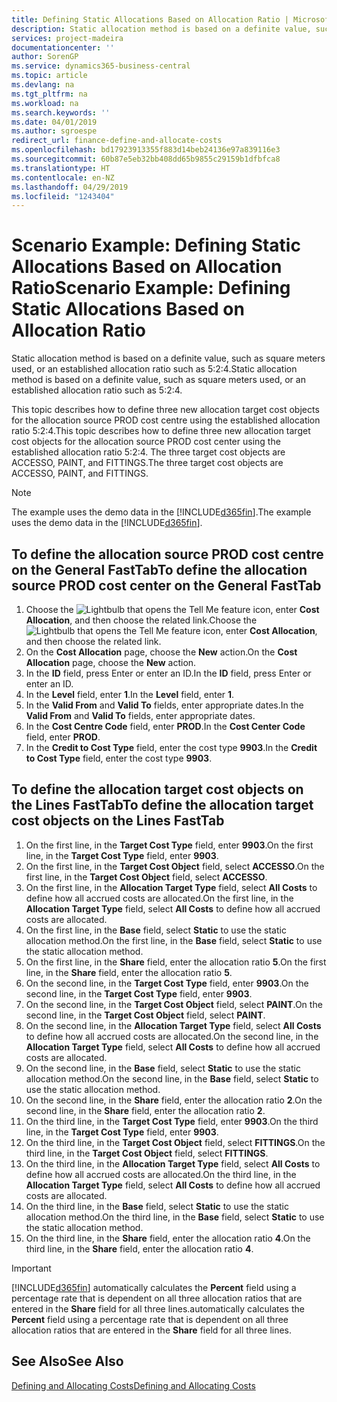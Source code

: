 ```yaml
---
title: Defining Static Allocations Based on Allocation Ratio | Microsoft Docs
description: Static allocation method is based on a definite value, such as square meters used, or an established allocation ratio such as 5:2:4.
services: project-madeira
documentationcenter: ''
author: SorenGP
ms.service: dynamics365-business-central
ms.topic: article
ms.devlang: na
ms.tgt_pltfrm: na
ms.workload: na
ms.search.keywords: ''
ms.date: 04/01/2019
ms.author: sgroespe
redirect_url: finance-define-and-allocate-costs
ms.openlocfilehash: bd17923913355f883d14beb24136e97a839116e3
ms.sourcegitcommit: 60b87e5eb32bb408dd65b9855c29159b1dfbfca8
ms.translationtype: HT
ms.contentlocale: en-NZ
ms.lasthandoff: 04/29/2019
ms.locfileid: "1243404"
---
```

# <a name="scenario-example-defining-static-allocations-based-on-allocation-ratio"></a><span data-ttu-id="75ad0-103">Scenario Example: Defining Static Allocations Based on Allocation Ratio</span><span class="sxs-lookup"><span data-stu-id="75ad0-103">Scenario Example: Defining Static Allocations Based on Allocation Ratio</span></span>
<span data-ttu-id="75ad0-104">Static allocation method is based on a definite value, such as square meters used, or an established allocation ratio such as 5:2:4.</span><span class="sxs-lookup"><span data-stu-id="75ad0-104">Static allocation method is based on a definite value, such as square meters used, or an established allocation ratio such as 5:2:4.</span></span>  

<span data-ttu-id="75ad0-105">This topic describes how to define three new allocation target cost objects for the allocation source PROD cost centre using the established allocation ratio 5:2:4.</span><span class="sxs-lookup"><span data-stu-id="75ad0-105">This topic describes how to define three new allocation target cost objects for the allocation source PROD cost center using the established allocation ratio 5:2:4.</span></span> <span data-ttu-id="75ad0-106">The three target cost objects are ACCESSO, PAINT, and FITTINGS.</span><span class="sxs-lookup"><span data-stu-id="75ad0-106">The three target cost objects are ACCESSO, PAINT, and FITTINGS.</span></span>  

> [!NOTE]  
>  <span data-ttu-id="75ad0-107">The example uses the demo data in the [!INCLUDE[d365fin](includes/d365fin_md.md)].</span><span class="sxs-lookup"><span data-stu-id="75ad0-107">The example uses the demo data in the [!INCLUDE[d365fin](includes/d365fin_md.md)].</span></span>  

## <a name="to-define-the-allocation-source-prod-cost-center-on-the-general-fasttab"></a><span data-ttu-id="75ad0-108">To define the allocation source PROD cost centre on the General FastTab</span><span class="sxs-lookup"><span data-stu-id="75ad0-108">To define the allocation source PROD cost center on the General FastTab</span></span>  

1.  <span data-ttu-id="75ad0-109">Choose the ![Lightbulb that opens the Tell Me feature](media/ui-search/search_small.png "Tell me what you want to do") icon, enter **Cost Allocation**, and then choose the related link.</span><span class="sxs-lookup"><span data-stu-id="75ad0-109">Choose the ![Lightbulb that opens the Tell Me feature](media/ui-search/search_small.png "Tell me what you want to do") icon, enter **Cost Allocation**, and then choose the related link.</span></span>  
2.  <span data-ttu-id="75ad0-110">On the **Cost Allocation** page, choose the **New** action.</span><span class="sxs-lookup"><span data-stu-id="75ad0-110">On the **Cost Allocation** page, choose the **New** action.</span></span>  
3.  <span data-ttu-id="75ad0-111">In the **ID** field, press Enter or enter an ID.</span><span class="sxs-lookup"><span data-stu-id="75ad0-111">In the **ID** field, press Enter or enter an ID.</span></span>  
4.  <span data-ttu-id="75ad0-112">In the **Level** field, enter **1**.</span><span class="sxs-lookup"><span data-stu-id="75ad0-112">In the **Level** field, enter **1**.</span></span>  
5.  <span data-ttu-id="75ad0-113">In the **Valid From** and **Valid To** fields, enter appropriate dates.</span><span class="sxs-lookup"><span data-stu-id="75ad0-113">In the **Valid From** and **Valid To** fields, enter appropriate dates.</span></span>  
6.  <span data-ttu-id="75ad0-114">In the **Cost Centre Code** field, enter **PROD**.</span><span class="sxs-lookup"><span data-stu-id="75ad0-114">In the **Cost Center Code** field, enter **PROD**.</span></span>  
7.  <span data-ttu-id="75ad0-115">In the **Credit to Cost Type** field, enter the cost type **9903**.</span><span class="sxs-lookup"><span data-stu-id="75ad0-115">In the **Credit to Cost Type** field, enter the cost type **9903**.</span></span>  

## <a name="to-define-the-allocation-target-cost-objects-on-the-lines-fasttab"></a><span data-ttu-id="75ad0-116">To define the allocation target cost objects on the Lines FastTab</span><span class="sxs-lookup"><span data-stu-id="75ad0-116">To define the allocation target cost objects on the Lines FastTab</span></span>  

1.  <span data-ttu-id="75ad0-117">On the first line, in the **Target Cost Type** field, enter **9903**.</span><span class="sxs-lookup"><span data-stu-id="75ad0-117">On the first line, in the **Target Cost Type** field, enter **9903**.</span></span>  
2.  <span data-ttu-id="75ad0-118">On the first line, in the **Target Cost Object** field, select **ACCESSO**.</span><span class="sxs-lookup"><span data-stu-id="75ad0-118">On the first line, in the **Target Cost Object** field, select **ACCESSO**.</span></span>  
3.  <span data-ttu-id="75ad0-119">On the first line, in the **Allocation Target Type** field, select **All Costs** to define how all accrued costs are allocated.</span><span class="sxs-lookup"><span data-stu-id="75ad0-119">On the first line, in the **Allocation Target Type** field, select **All Costs** to define how all accrued costs are allocated.</span></span>  
4.  <span data-ttu-id="75ad0-120">On the first line, in the **Base** field, select **Static** to use the static allocation method.</span><span class="sxs-lookup"><span data-stu-id="75ad0-120">On the first line, in the **Base** field, select **Static** to use the static allocation method.</span></span>  
5.  <span data-ttu-id="75ad0-121">On the first line, in the **Share** field, enter the allocation ratio **5**.</span><span class="sxs-lookup"><span data-stu-id="75ad0-121">On the first line, in the **Share** field, enter the allocation ratio **5**.</span></span>  
6.  <span data-ttu-id="75ad0-122">On the second line, in the **Target Cost Type** field, enter **9903**.</span><span class="sxs-lookup"><span data-stu-id="75ad0-122">On the second line, in the **Target Cost Type** field, enter **9903**.</span></span>  
7.  <span data-ttu-id="75ad0-123">On the second line, in the **Target Cost Object** field, select **PAINT**.</span><span class="sxs-lookup"><span data-stu-id="75ad0-123">On the second line, in the **Target Cost Object** field, select **PAINT**.</span></span>  
8.  <span data-ttu-id="75ad0-124">On the second line, in the **Allocation Target Type** field, select **All Costs** to define how all accrued costs are allocated.</span><span class="sxs-lookup"><span data-stu-id="75ad0-124">On the second line, in the **Allocation Target Type** field, select **All Costs** to define how all accrued costs are allocated.</span></span>  
9. <span data-ttu-id="75ad0-125">On the second line, in the **Base** field, select **Static** to use the static allocation method.</span><span class="sxs-lookup"><span data-stu-id="75ad0-125">On the second line, in the **Base** field, select **Static** to use the static allocation method.</span></span>  
10. <span data-ttu-id="75ad0-126">On the second line, in the **Share** field, enter the allocation ratio **2**.</span><span class="sxs-lookup"><span data-stu-id="75ad0-126">On the second line, in the **Share** field, enter the allocation ratio **2**.</span></span>  
11. <span data-ttu-id="75ad0-127">On the third line, in the **Target Cost Type** field, enter **9903**.</span><span class="sxs-lookup"><span data-stu-id="75ad0-127">On the third line, in the **Target Cost Type** field, enter **9903**.</span></span>  
12. <span data-ttu-id="75ad0-128">On the third line, in the **Target Cost Object** field, select **FITTINGS**.</span><span class="sxs-lookup"><span data-stu-id="75ad0-128">On the third line, in the **Target Cost Object** field, select **FITTINGS**.</span></span>  
13. <span data-ttu-id="75ad0-129">On the third line, in the **Allocation Target Type** field, select **All Costs** to define how all accrued costs are allocated.</span><span class="sxs-lookup"><span data-stu-id="75ad0-129">On the third line, in the **Allocation Target Type** field, select **All Costs** to define how all accrued costs are allocated.</span></span>  
14. <span data-ttu-id="75ad0-130">On the third line, in the **Base** field, select **Static** to use the static allocation method.</span><span class="sxs-lookup"><span data-stu-id="75ad0-130">On the third line, in the **Base** field, select **Static** to use the static allocation method.</span></span>  
15. <span data-ttu-id="75ad0-131">On the third line, in the **Share** field, enter the allocation ratio **4**.</span><span class="sxs-lookup"><span data-stu-id="75ad0-131">On the third line, in the **Share** field, enter the allocation ratio **4**.</span></span>  

> [!IMPORTANT]  
>  [!INCLUDE[d365fin](includes/d365fin_md.md)] <span data-ttu-id="75ad0-132">automatically calculates the **Percent** field using a percentage rate that is dependent on all three allocation ratios that are entered in the **Share** field for all three lines.</span><span class="sxs-lookup"><span data-stu-id="75ad0-132">automatically calculates the **Percent** field using a percentage rate that is dependent on all three allocation ratios that are entered in the **Share** field for all three lines.</span></span>  

## <a name="see-also"></a><span data-ttu-id="75ad0-133">See Also</span><span class="sxs-lookup"><span data-stu-id="75ad0-133">See Also</span></span>  
[<span data-ttu-id="75ad0-134">Defining and Allocating Costs</span><span class="sxs-lookup"><span data-stu-id="75ad0-134">Defining and Allocating Costs</span></span>](finance-define-and-allocate-costs.md)   
